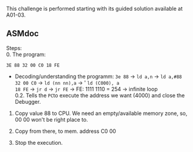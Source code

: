 
This challenge is performed starting with its guided solution available at A01-03.

## ASMdoc

Steps:  
0. The program:  
```hex
3E 88 32 00 C0 18 FE
```
  - Decoding/understanding the programm:
    `3e 88` -> `ld a,n` -> `ld a,#88`   
    `32 00 C0` -> `ld (nn nn),a` -> ' `ld (C000), a`  
    `18 FE` -> `jr d` -> `jr FE` -> FE: 1111 1110 = 254 -> infinite loop  
0.2. Tells the `PC`to execute the address we want (4000) and close the Debugger.


1. Copy value 88 to CPU.
   We need an empty/available memory zone, so, 00 00 won't be right place to.

3. Copy from there, to mem. address C0 00
4. Stop the execution.

